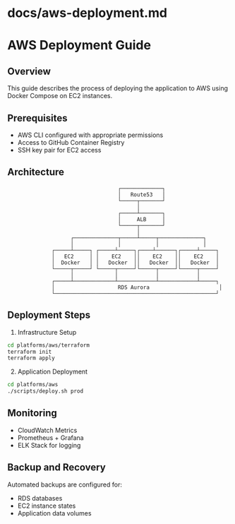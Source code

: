 # docs/aws-deployment.md
# AWS Deployment Guide

## Overview
This guide describes the process of deploying the application to AWS using Docker Compose on EC2 instances.

## Prerequisites
- AWS CLI configured with appropriate permissions
- Access to GitHub Container Registry
- SSH key pair for EC2 access

## Architecture
```
                                   ┌─────────────┐
                                   │   Route53   │
                                   └─────┬───────┘
                                         │
                                   ┌─────┴───────┐
                                   │     ALB     │
                                   └─────┬───────┘
                                         │
                    ┌──────────────┬─────┴─────┬──────────────┐
                    │              │           │              │
              ┌─────┴─────┐ ┌─────┴─────┐┌────┴──────┐┌─────┴─────┐
              │   EC2     │ │    EC2    ││    EC2    ││    EC2    │
              │  Docker   │ │   Docker  ││   Docker  ││   Docker  │
              └─────┬─────┘ └─────┬─────┘└─────┬─────┘└─────┬─────┘
                    │             │            │            │
              ┌─────┴─────────────┴────────────┴────────────┴─────┐
              │                    RDS Aurora                      │
              └───────────────────────────────────────────────────┘
```

## Deployment Steps
1. Infrastructure Setup
```bash
cd platforms/aws/terraform
terraform init
terraform apply
```

2. Application Deployment
```bash
cd platforms/aws
./scripts/deploy.sh prod
```

## Monitoring
- CloudWatch Metrics
- Prometheus + Grafana
- ELK Stack for logging

## Backup and Recovery
Automated backups are configured for:
- RDS databases
- EC2 instance states
- Application data volumes